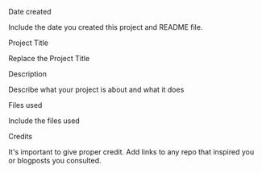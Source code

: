 Date created 
 
Include the date you created this project and README file.

Project Title 
 
Replace the Project Title

Description 

Describe what your project is about and what it does

Files used 
 
Include the files used

Credits 
 
It's important to give proper credit. Add links to any repo that inspired you or blogposts you consulted.
